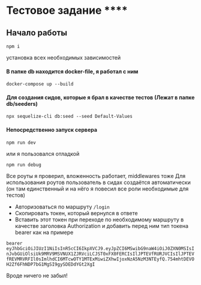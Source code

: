 # Тестовое задание ****

## Начало работы
```
npm i
```
установка всех необходимых зависимостей

#### В папке db находится docker-file, я работал с ним 
```
docker-compose up --build
```
#### Для создания сидов, которые я брал в качестве тестов (Лежат в папке db/seeders)
```
npx sequelize-cli db:seed --seed Default-Values
```
#### Непосредственно запуск сервера
```
npm run dev 
```
или я пользовался отладкой
```
npm run debug
```
Все роуты я проверил, вложенность работает, middlewares тоже
Для использования роутов пользователь в сидах создаётся автоматически (он там единственный и на нёго я повесил все роли необходимые для тестов)

+ Авторизоваться по маршруту ``` /login ```
+ Скопировать токен, который вернулся в ответе
+ Вставить этот токен при переходе по необходимому маршруту в качестве заголовка Authorization и добавить перед ним тип токена bearer как на примере

``` bearer eyJhbGciOiJIUzI1NiIsInR5cCI6IkpXVCJ9.eyJpZCI6MSwibG9naW4iOiJ0ZXN0MSIsInJvbGUiOlsiUk9MRV9MSVNUX1ZJRVciLCJST0xFX0FERCIsIlJPTEVfRURJVCIsIlJPTEVfREVMRVRFIl0sImlhdCI6MTcwOTY1MTExMiwiZXhwIjoxNzA5NzM3NTEyfQ.754mhtDEVOH2Zf6FhNDP7bG1MgSI9gySDEDdYGt2XgI ```

Вроде ничего не забыл!